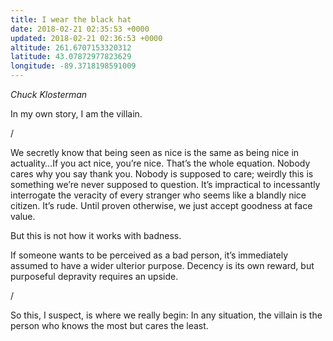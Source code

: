 ```yaml
---
title: I wear the black hat
date: 2018-02-21 02:35:53 +0000
updated: 2018-02-21 02:36:53 +0000
altitude: 261.6707153320312
latitude: 43.07872977823629
longitude: -89.3718198591009
---
```

*Chuck Klosterman*
In my own story, I am the villain.
/
We secretly know that being seen as nice is the same as being nice in actuality…If you act nice, you’re nice. That’s the whole equation. Nobody cares why you say thank you. Nobody is supposed to care; weirdly this is something we’re never supposed to question. It’s impractical to incessantly interrogate the veracity of every stranger who seems like a blandly nice citizen. It’s rude. Until proven otherwise, we just accept goodness at face value.
But this is not how it works with badness.
If someone wants to be perceived as a bad person, it’s immediately assumed to have a wider ulterior purpose. Decency is its own reward, but purposeful depravity requires an upside.
/
So this, I suspect, is where we really begin: In any situation, the villain is the person who knows the most but cares the least.